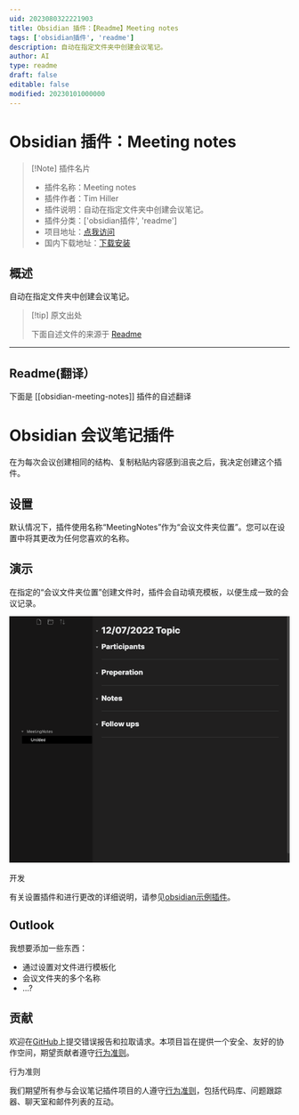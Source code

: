 ```yaml
---
uid: 2023080322221903
title: Obsidian 插件：【Readme】Meeting notes
tags: ['obsidian插件', 'readme']
description: 自动在指定文件夹中创建会议笔记。
author: AI
type: readme
draft: false
editable: false
modified: 20230101000000
---
```


# Obsidian 插件：Meeting notes

> [!Note] 插件名片
> - 插件名称：Meeting notes
> - 插件作者：Tim Hiller
> - 插件说明：自动在指定文件夹中创建会议笔记。
> - 插件分类：['obsidian插件', 'readme']
> - 项目地址：[点我访问](https://github.com/TimHi/obsidian-meeting-notes)
> - 国内下载地址：[下载安装](https://pkmer.cn/products/plugin/pluginMarket/?obsidian-meeting-notes)

## 概述

自动在指定文件夹中创建会议笔记。



> [!tip] 原文出处
> 
>下面自述文件的来源于 [Readme](https://ghproxy.net/https://raw.githubusercontent.com/TimHi/obsidian-meeting-notes/master/README.md)
> 

---

## Readme(翻译）

下面是 [[obsidian-meeting-notes]] 插件的自述翻译


# Obsidian 会议笔记插件

在为每次会议创建相同的结构、复制粘贴内容感到沮丧之后，我决定创建这个插件。

## 设置

默认情况下，插件使用名称“MeetingNotes”作为“会议文件夹位置”。您可以在设置中将其更改为任何您喜欢的名称。

## 演示

在指定的“会议文件夹位置”创建文件时，插件会自动填充模板，以便生成一致的会议记录。

![示例图片](https://github.com/TimHi/obsidian-meeting-notes/blob/master/img/demo.png)

开发

有关设置插件和进行更改的详细说明，请参见[obsidian示例插件](https://github.com/obsidianmd/obsidian-sample-plugin#first-time-developing-plugins)。

## Outlook

我想要添加一些东西：

- 通过设置对文件进行模板化
- 会议文件夹的多个名称
- ...?

## 贡献

欢迎在[GitHub](https://github.com/TimHi/obsidian-meeting-notes)上提交错误报告和拉取请求。本项目旨在提供一个安全、友好的协作空间，期望贡献者遵守[行为准则](https://github.com/TimHi/obsidian-meeting-notes/blob/master/CODE_OF_CONDUCT.md)。

行为准则

我们期望所有参与会议笔记插件项目的人遵守[行为准则](https://github.com/TimHi/obsidian-meeting-notes/blob/master/CODE_OF_CONDUCT.md)，包括代码库、问题跟踪器、聊天室和邮件列表的互动。



